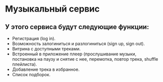# Музыкальный сервис

## У этого сервиса будут следующие функции:

- Регистрация (log in).
- Возможность залогиниться и разлогиниться (sign up, sign out).
- Витрина с доступными треками.
- Встроенный в приложение плеер (прослушивание музыки, постановка на паузу и снятие с нее, перемотка, повтор трека, shuffle плейлиста).
- Добавление трека в избранное.
- Список подборок.
